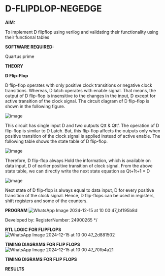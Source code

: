 # D-FLIPDLOP-NEGEDGE

**AIM:**

To implement  D flipflop using verilog and validating their functionality using their functional tables

**SOFTWARE REQUIRED:**

Quartus prime

**THEORY**

**D Flip-Flop**

D flip-flop operates with only positive clock transitions or negative clock transitions. Whereas, D latch operates with enable signal. That means, the output of D flip-flop is insensitive to the changes in the input, D except for active transition of the clock signal. The circuit diagram of D flip-flop is shown in the following figure.

![image](https://github.com/naavaneetha/D-FLIPDLOP-NEGEDGE/assets/154305477/48c81fe8-bc3f-40e7-95e2-519fc155ad51)

This circuit has single input D and two outputs Qtt & Qtt’. The operation of D flip-flop is similar to D Latch. But, this flip-flop affects the outputs only when positive transition of the clock signal is applied instead of active enable. The following table shows the state table of D flip-flop.

![image](https://github.com/naavaneetha/D-FLIPDLOP-NEGEDGE/assets/154305477/e5f3fda7-68ec-4a3a-a0a4-cf6f9cc4ab55)

Therefore, D flip-flop always Hold the information, which is available on data input, D of earlier positive transition of clock signal. From the above state table, we can directly write the next state equation as Qt+1t+1 = D

![image](https://github.com/naavaneetha/D-FLIPDLOP-NEGEDGE/assets/154305477/8592c0d8-2917-4142-91b9-d6c30dd891d2)

Next state of D flip-flop is always equal to data input, D for every positive transition of the clock signal. Hence, D flip-flops can be used in registers, shift registers and some of the counters.

**PROGRAM**
![WhatsApp Image 2024-12-15 at 10 00 47_bf195b8d](https://github.com/user-attachments/assets/72848116-ac89-4de7-a233-b7dd2af3ee3f)

 Developed by: RegisterNumber: 24900265
*/

**RTL LOGIC FOR FLIPFLOPS**
![WhatsApp Image 2024-12-15 at 10 00 47_2d881502](https://github.com/user-attachments/assets/33f3c735-1a77-4006-9240-0aeeb2c135ab)

**TIMING DIAGRAMS FOR FLIP FLOPS**
![WhatsApp Image 2024-12-15 at 10 00 47_70fb4a21](https://github.com/user-attachments/assets/1632e5ad-a1f4-4c2e-baa6-f062f114395e)



**TIMING DIGRAMS FOR FLIP FLOPS**


**RESULTS**
